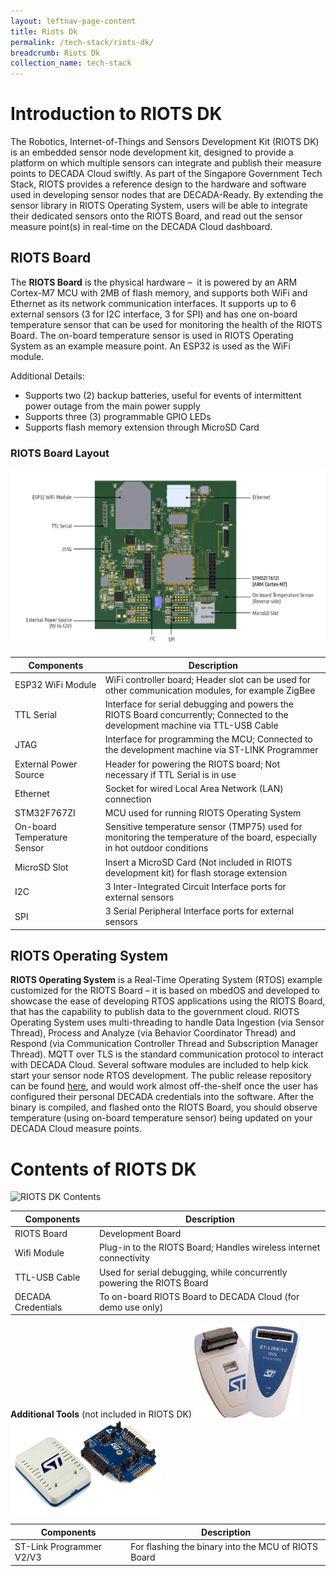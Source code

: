```yaml
---
layout: leftnav-page-content
title: Riots Dk
permalink: /tech-stack/riots-dk/
breadcrumb: Riots Dk
collection_name: tech-stack
---
```


# Introduction to RIOTS DK
The Robotics, Internet-of-Things and Sensors Development Kit (RIOTS DK) is an embedded sensor node development kit, designed to provide a platform on which multiple sensors can integrate and publish their measure points to DECADA Cloud swiftly. As part of the Singapore Government Tech Stack, RIOTS provides a reference design to the hardware and software used in developing sensor nodes that are DECADA-Ready. By extending the sensor library in RIOTS Operating System, users will be able to integrate their dedicated sensors onto the RIOTS Board, and read out the sensor measure point(s) in real-time on the DECADA Cloud dashboard.

## RIOTS Board
The **RIOTS Board** is the physical hardware –  it is powered by an ARM Cortex-M7 MCU with 2MB of flash memory, and supports both WiFi and Ethernet as its network communication interfaces. It supports up to 6 external sensors (3 for I2C interface, 3 for SPI) and has one on-board temperature sensor that can be used for monitoring the health of the RIOTS Board. The on-board temperature sensor is used in RIOTS Operating System as an example measure point. An ESP32 is used as the WiFi module.

Additional Details:

- Supports two (2) backup batteries, useful for events of intermittent power outage from the main power supply
- Supports three (3) programmable GPIO LEDs
- Supports flash memory extension through MicroSD Card

### RIOTS Board Layout

![RIOTS Board Layout](/images/riots-dk/intro/riots_board_front_labelled.png)

| Components  | Description  |
|-------------|--------------|
| ESP32 WiFi Module | WiFi controller board; Header slot can be used for other communication modules, for example ZigBee  |
| TTL Serial | Interface for serial debugging and powers the RIOTS Board concurrently; Connected to the development machine via TTL-USB Cable  |
| JTAG  | Interface for programming the MCU; Connected to the development machine via ST-LINK Programmer |
| External Power Source  | Header for powering the RIOTS board; Not necessary if TTL Serial is in use |
| Ethernet  | Socket for wired Local Area Network (LAN) connection |
| STM32F767ZI  | MCU used for running RIOTS Operating System  |
| On-board Temperature Sensor | Sensitive temperature sensor (TMP75) used for monitoring the temperature of the board, especially in hot outdoor conditions |
| MicroSD Slot | Insert a MicroSD Card (Not included in RIOTS development kit) for flash storage extension |
| I2C | 3 Inter-Integrated Circuit Interface ports for external sensors |
| SPI | 3 Serial Peripheral Interface ports for external sensors |

## RIOTS Operating System
**RIOTS Operating System** is a Real-Time Operating System (RTOS) example customized for the RIOTS Board –  it is based on mbedOS and developed to showcase the ease of developing RTOS applications using the RIOTS Board, that has the capability to publish data to the government cloud. RIOTS Operating System uses multi-threading to handle Data Ingestion (via Sensor Thread), Process and Analyze (via Behavior Coordinator Thread) and Respond (via Communication Controller Thread and Subscription Manager Thread). MQTT over TLS is the standard communication protocol to interact with DECADA Cloud. Several software modules are included to help kick start your sensor node RTOS development. The public release repository can be found [here](insert_github_url), and would work almost off-the-shelf once the user has configured their personal DECADA credentials into the software. After the binary is compiled, and flashed onto the RIOTS Board, you should observe temperature (using on-board temperature sensor) being updated on your DECADA Cloud measure points.

# Contents of RIOTS DK

![RIOTS DK Contents](/images/riots-dk/intro/contents.png)

| Components | Description |
|---|---|
| RIOTS Board | Development Board |
| Wifi Module | Plug-in to the RIOTS Board; Handles wireless internet connectivity |
| TTL-USB Cable | Used for serial debugging, while concurrently powering the RIOTS Board |
| DECADA Credentials | To on-board RIOTS Board to DECADA Cloud (for demo use only) |

**Additional Tools** (not included in RIOTS DK)
<img src="/images/riots-dk/intro/stlink-v2.jpg" alt="ST-Link Programmer v2" height="150"/>
<img src="/images/riots-dk/intro/stlink-v3.jpg" alt="ST-Link Programmer v3" height="150"/>

| Components | Description |
|---|---|
| ST-Link Programmer V2/V3 | For flashing the binary into the MCU of RIOTS Board |
